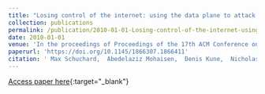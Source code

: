 ```yaml
---
title: "Losing control of the internet: using the data plane to attack the control plane"
collection: publications
permalink: /publication/2010-01-01-Losing-control-of-the-internet-using-the-data-plane-to-attack-the-control-plane
date: 2010-01-01
venue: 'In the proceedings of Proceedings of the 17th ACM Conference on Computer and Communications Security, CCS 2010, Chicago, Illinois, USA, October 4-8, 2010'
paperurl: 'https://doi.org/10.1145/1866307.1866411'
citation: ' Max Schuchard,  Abedelaziz Mohaisen,  Denis Kune,  Nicholas Hopper,  Yongdae Kim,  Eugene Vasserman, &quot;Losing control of the internet: using the data plane to attack the control plane.&quot; In the proceedings of Proceedings of the 17th ACM Conference on Computer and Communications Security, CCS 2010, Chicago, Illinois, USA, October 4-8, 2010, 2010.'
---
```

[Access paper here](https://doi.org/10.1145/1866307.1866411){:target="_blank"}
